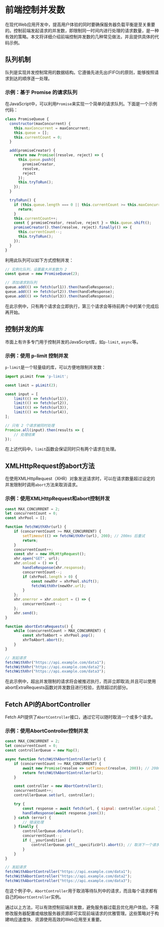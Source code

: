 # 前端控制并发数

在现代Web应用开发中，提高用户体验的同时要确保服务器负载平衡是至关重要的。控制前端发起请求的并发数，即限制同一时间内进行处理的请求数量，是一种有效的策略。本文将详细介绍前端控制并发数的几种常见做法，并且提供具体的代码示例。

## 队列机制

队列是实现并发控制常用的数据结构。它遵循先进先出(FIFO)的原则，能够按照请求到达的顺序逐一处理。

### 示例：基于 Promise 的请求队列

在JavaScript中，可以利用`Promise`来实现一个简单的请求队列。下面是一个示例代码：

```javascript
class PromiseQueue {
  constructor(maxConcurrent) {
    this.maxConcurrent = maxConcurrent;
    this.queue = [];
    this.currentCount = 0;
  }

  add(promiseCreator) {
    return new Promise((resolve, reject) => {
      this.queue.push({
        promiseCreator,
        resolve,
        reject
      });
      this.tryToRun();
    });
  }

  tryToRun() {
    if (this.queue.length === 0 || this.currentCount >= this.maxConcurrent) {
      return;
    }
    this.currentCount++;
    const { promiseCreator, resolve, reject } = this.queue.shift();
    promiseCreator().then(resolve, reject).finally(() => {
      this.currentCount--;
      this.tryToRun();
    });
  }
}
```

利用此队列可以如下方式控制并发：

```javascript
// 实例化队列，设置最大并发数为 2
const queue = new PromiseQueue(2);

// 添加请求到队列
queue.add(() => fetch(url1)).then(handleResponse);
queue.add(() => fetch(url2)).then(handleResponse);
queue.add(() => fetch(url3)).then(handleResponse);
```

在此示例中，只有两个请求会立即执行，第三个请求会等待前两个中的某个完成后再开始。

## 控制并发的库

市面上有许多专门用于控制并发的JavaScript库，如`p-limit`, `async`等。

### 示例：使用 p-limit 控制并发

`p-limit`是一个轻量级的库，可以方便地限制并发数：

```javascript
import pLimit from 'p-limit';

const limit = pLimit(2);

const input = [
    limit(() => fetch(url1)),
    limit(() => fetch(url2)),
    limit(() => fetch(url3)),
    limit(() => fetch(url4)),
];

// 只有 2 个请求被同时处理
Promise.all(input).then(results => {
    // 处理结果
});
```

在上述代码中，`limit`函数会保证同时只有两个请求在处理。

## XMLHttpRequest的abort方法

在使用XMLHttpRequest（XHR）对象发送请求时，可以在请求数量超过设定的并发限制时调用`abort`方法来取消请求。

### 示例：使用XMLHttpRequest和abort控制并发

```javascript
const MAX_CONCURRENT = 2;
let concurrentCount = 0;
const xhrPool = [];

function fetchWithXhr(url) {
    if (concurrentCount >= MAX_CONCURRENT) {
        setTimeout(() => fetchWithXhr(url), 200); // 200ms 后重试
        return;
    }
    concurrentCount++;
    const xhr = new XMLHttpRequest();
    xhr.open("GET", url);
    xhr.onload = () => {
        handleResponse(xhr.response);
        concurrentCount--;
        if (xhrPool.length > 0) {
            const newXhr = xhrPool.shift();
            fetchWithXhr(newXhr.url);
        }
    };
    xhr.onerror = xhr.onabort = () => {
        concurrentCount--;
    };
    xhr.send();
}

function abortExtraRequests() {
    while (concurrentCount > MAX_CONCURRENT) {
        const xhrToAbort = xhrPool.pop();
        xhrToAbort.abort();
    }
}

// 发起请求
fetchWithXhr("https://api.example.com/data1");
fetchWithXhr("https://api.example.com/data2");
fetchWithXhr("https://api.example.com/data3");
```

在此示例中，超出并发限制的请求将会被推迟执行，而非立即取消;并且可以使用abortExtraRequests函数对并发数目进行校验，去除超过的部分。

## Fetch API的AbortController

Fetch API提供了`AbortController`接口，通过它可以随时取消一个或多个请求。

### 示例：使用AbortController控制并发

```javascript
const MAX_CONCURRENT = 2;
let concurrentCount = 0;
const controllerQueue = new Map();

async function fetchWithAbortController(url) {
    if (concurrentCount >= MAX_CONCURRENT) {
        await new Promise(resolve => setTimeout(resolve, 200)); // 200ms 后重试
        return fetchWithAbortController(url);
    }

    const controller = new AbortController();
    concurrentCount++;
    controllerQueue.set(url, controller);

    try {
        const response = await fetch(url, { signal: controller.signal });
        handleResponse(await response.json());
    } catch (error) {
        // 错误处理
    } finally {
        controllerQueue.delete(url);
        concurrentCount--;
        if (__yourCondition) {
            controllerQueue.get(__specificUrl).abort(); // 取消下一个请求
        }
    }
}

// 发起请求
fetchWithAbortController("https://api.example.com/data1");
fetchWithAbortController("https://api.example.com/data2");
fetchWithAbortController("https://api.example.com/data3");
```

在这个例子中，`AbortController`用于取消等待队列中的请求，而且每个请求都有自己的`AbortController`实例。

通过以上方法，可以有效控制前端并发数，避免服务器过载且优化用户体验。不需修改服务器配置或缩放服务器资源即可实现前端请求的优雅管理。这些策略对于构建响应速度快、资源使用高效的Web应用至关重要。